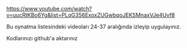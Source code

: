 https://www.youtube.com/watch?v=uucRtKBo6Yg&list=PLqG356ExoxZUGwbqoJEKSMnaxVJe4Uvf8

Bu oynatma listesindeki videoları 24-37 aralığında izleyip uygulayınız.

Kodlarınızı github'a aktarınız
